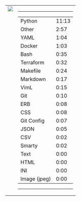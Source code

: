 
<table><tr>
<td valign="top">
  <img src="https://wakatime.com/share/@Aperture/0cd21d5d-ac4f-458d-9c71-d06f479c1297.png" />
</td>

<td valign="top">
  <hr>
  <table>
    <tr><td>Python</td><td>11:13</td></tr><tr><td>Other</td><td>2:57</td></tr><tr><td>YAML</td><td>1:04</td></tr><tr><td>Docker</td><td>1:03</td></tr><tr><td>Bash</td><td>0:35</td></tr><tr><td>Terraform</td><td>0:32</td></tr><tr><td>Makefile</td><td>0:24</td></tr><tr><td>Markdown</td><td>0:17</td></tr><tr><td>VimL</td><td>0:15</td></tr><tr><td>Git</td><td>0:10</td></tr><tr><td>ERB</td><td>0:08</td></tr><tr><td>CSS</td><td>0:08</td></tr><tr><td>Git Config</td><td>0:07</td></tr><tr><td>JSON</td><td>0:05</td></tr><tr><td>CSV</td><td>0:02</td></tr><tr><td>Smarty</td><td>0:02</td></tr><tr><td>Text</td><td>0:00</td></tr><tr><td>HTML</td><td>0:00</td></tr><tr><td>INI</td><td>0:00</td></tr><tr><td>Image (jpeg)</td><td>0:00</td></tr>
  </table>
  <hr>
</td>
</tr></table>

